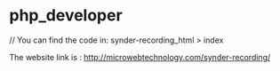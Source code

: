 # php_developer
// You can find the code in: synder-recording_html > index

The website link is : http://microwebtechnology.com/synder-recording/
